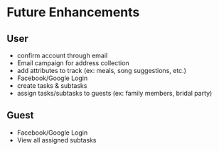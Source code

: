 # Future Enhancements

## User
- confirm account through email
- Email campaign for address collection
- add attributes to track (ex: meals, song suggestions, etc.)
- Facebook/Google Login
- create tasks & subtasks
- assign tasks/subtasks to guests (ex: family members, bridal party)

## Guest
- Facebook/Google Login
- View all assigned subtasks
